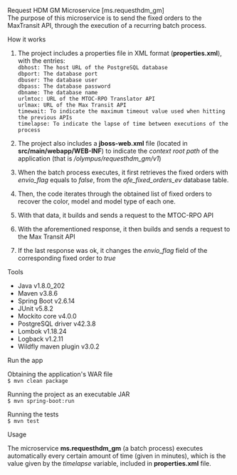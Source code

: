 
Request HDM GM Microservice [ms.requesthdm_gm]  
The purpose of this microservice is to send the fixed orders to the MaxTransit API, through the execution of a recurring batch process.   


How it works  

1. The project includes a properties file in XML format (**properties.xml**), with the entries:  
   `dbhost: The host URL of the PostgreSQL database`  
   `dbport: The database port`  
   `dbuser: The database user`  
   `dbpass: The database password`  
   `dbname: The database name`  
   `urlmtoc: URL of the MTOC-RPO Translator API`  
   `urlmax: URL of the Max Transit API`  
   `timewait: To indicate the maximum timeout value used when hitting the previous APIs`  
   `timelapse: To indicate the lapse of time between executions of the process`  
   
2. The project also includes a **jboss-web.xml** file (located in **src/main/webapp/WEB-INF**) to indicate the *context root path* of the application (that is */olympus/requesthdm_gm/v1*)

2. When the batch process executes, it first retrieves the fixed orders with *envio_flag* equals to *false*, from the *afe_fixed_orders_ev* database table.  

3. Then, the code iterates through the obtained list of fixed orders to recover the color, model and model type of each one.  

4. With that data, it builds and sends a request to the MTOC-RPO API  

5. With the aforementioned response, it then builds and sends a request to the Max Transit API  

6. If the last response was ok, it changes the *envio_flag* field of the corresponding fixed order to *true*  


Tools  

+ Java v1.8.0_202
+ Maven v3.8.6
+ Spring Boot v2.6.14
+ JUnit v5.8.2 
+ Mockito core v4.0.0
+ PostgreSQL driver v42.3.8
+ Lombok v1.18.24
+ Logback v1.2.11
+ Wildfly maven plugin v3.0.2


Run the app

Obtaining the application's WAR file  
`$ mvn clean package`  
  
Running the project as an executable JAR  
`$ mvn spring-boot:run`  

Running the tests  
`$ mvn test`  


Usage  

The microservice **ms.requesthdm_gm** (a batch process) executes automatically every certain amount of time (given in minutes), which is the value given by the *timelapse* variable, included in **properties.xml** file.  


